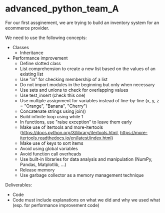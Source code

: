 # advanced_python_team_A

For our first assginement, we are trying to build an inventory system for an ecommerce provider.

We need to use the following concepts:
- Classes
  - Inheritance
- Performance improvement
  - Define slotted class
  - List comprehension to create a new list based on the values of an existing list
  - Use "in" for checking membership of a list
  - Do not import modules in the beginning but only when necessary
  - Use sets and unions to check for overlapping values
  - Use test_insert (check this one)
  - Use multiple assignment for variables instead of line-by-line (x, y, z = "Orange", "Banana", "Cherry")
  - Concatenate strings using join()
  - Build infinite loop using while 1
  - In functions, use "raise exception" to leave them early
  - Make use of itertools and more-itertools (https://docs.python.org/3/library/itertools.html, https://more-itertools.readthedocs.io/en/latest/index.html)
  - Make use of keys to sort items
  - Avoid using global variables
  - Avoid function call overheads
  - Use built-in libraries for data analysis and manipulation (NumPy, Pandas, Matplotlib, ...)
  - Release memory
  - Use garbage collector as a memory management technique

Deliverables:
- Code
- Code must include explanations on what we did and why we used what (esp. for performance improvement code)
